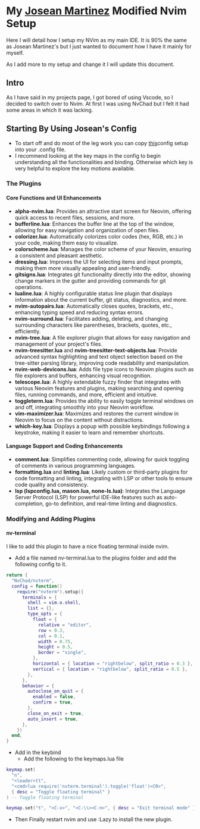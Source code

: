 # My [Josean Martinez](https://www.youtube.com/@joseanmartinez) Modified Nvim Setup

Here I will detail how I setup my NVim as my main IDE. It is 90% the same as Josean Martinez's but I just wanted to document how I have it mainly for myself.

As I add more to my setup and change it I will update this document.

## Intro

As I have said in my projects page, I got bored of using Vscode, so I decided to switch over to Nvim. At first I was using NvChad but I felt it had some areas in which it was lacking.

## Starting By Using Josean's Config

- To start off and do most of the leg work you can copy [this](https://github.com/josean-dev/dev-environment-files)config setup into your .config file.
- I recommend looking at the key maps in the config to begin understanding all the functionalities and binding. Otherwise which key is very helpful to explore the key motions available.

### The Plugins

#### Core Functions and UI Enhancements

- **alpha-nvim.lua**: Provides an attractive start screen for Neovim, offering quick access to recent files, sessions, and more.
- **bufferline.lua**: Enhances the buffer line at the top of the window, allowing for easy navigation and organization of open files.
- **colorizer.lua**: Automatically colorizes color codes (hex, RGB, etc.) in your code, making them easy to visualize.
- **colorscheme.lua**: Manages the color scheme of your Neovim, ensuring a consistent and pleasant aesthetic.
- **dressing.lua**: Improves the UI for selecting items and input prompts, making them more visually appealing and user-friendly.
- **gitsigns.lua**: Integrates git functionality directly into the editor, showing change markers in the gutter and providing commands for git operations.
- **lualine.lua**: A highly configurable status line plugin that displays information about the current buffer, git status, diagnostics, and more.
- **nvim-autopairs.lua**: Automatically closes quotes, brackets, etc., enhancing typing speed and reducing syntax errors.
- **nvim-surround.lua**: Facilitates adding, deleting, and changing surrounding characters like parentheses, brackets, quotes, etc., efficiently.
- **nvim-tree.lua**: A file explorer plugin that allows for easy navigation and management of your project's files.
- **nvim-treesitter.lua** and **nvim-treesitter-text-objects.lua**: Provide advanced syntax highlighting and text object selection based on the tree-sitter parsing library, improving code readability and manipulation.
- **nvim-web-devicons.lua**: Adds file type icons to Neovim plugins such as file explorers and buffers, enhancing visual recognition.
- **telescope.lua**: A highly extendable fuzzy finder that integrates with various Neovim features and plugins, making searching and opening files, running commands, and more, efficient and intuitive.
- **toggleterm.lua**: Provides the ability to easily toggle terminal windows on and off, integrating smoothly into your Neovim workflow.
- **vim-maximizer.lua**: Maximizes and restores the current window in Neovim to focus on the content without distractions.
- **which-key.lua**: Displays a popup with possible keybindings following a keystroke, making it easier to learn and remember shortcuts.

#### Language Support and Coding Enhancements

- **comment.lua**: Simplifies commenting code, allowing for quick toggling of comments in various programming languages.
- **formatting.lua** and **linting.lua**: Likely custom or third-party plugins for code formatting and linting, integrating with LSP or other tools to ensure code quality and consistency.
- **lsp (lspconfig.lua, mason.lua, none-ls.lua)**: Integrates the Language Server Protocol (LSP) for powerful IDE-like features such as auto-completion, go-to definition, and real-time linting and diagnostics.

### Modifying and Adding Plugins

#### nv-terminal

I like to add this plugin to have a nice floating terminal inside nvim.

- Add a file named nv-terminal.lua to the plugins folder and add the following config to it.

```lua
return {
  "NvChad/nvterm",
  config = function()
    require("nvterm").setup({
      terminals = {
        shell = vim.o.shell,
        list = {},
        type_opts = {
          float = {
            relative = "editor",
            row = 0.3,
            col = 0.1,
            width = 0.75,
            height = 0.5,
            border = "single",
          },
          horizontal = { location = "rightbelow", split_ratio = 0.3 },
          vertical = { location = "rightbelow", split_ratio = 0.5 },
        },
      },
      behavior = {
        autoclose_on_quit = {
          enabled = false,
          confirm = true,
        },
        close_on_exit = true,
        auto_insert = true,
      },
    })
  end,
}
```

- Add in the keybind
  - Add the following to the keymaps.lua file

```lua
keymap.set(
  "n",
  "<leader>tt",
  "<cmd>lua require('nvterm.terminal').toggle('float')<CR>",
  { desc = "Toggle floating terminal" }
) -- Toggle floating terminal

keymap.set("t", "<C-x>", "<C-\\><C-n>", { desc = "Exit terminal mode" }) --  Exit terminal mode
```

- Then Finally restart nvim and use :Lazy to install the new plugin.
